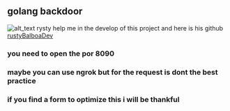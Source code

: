 ## golang backdoor
![alt_text](https://media.discordapp.net/attachments/757215782772932679/775560937742663690/Captura_de_Pantalla_2020-11-09_a_las_4.01.51_a.m..png?width=1508&height=943)
rysty help me in the develop of this project and here is his github [rustyBalboaDev](https://github.com/RustyBalboadev)
<h3>you need to open the por 8090 </h3>
<h3> maybe you can use ngrok but for the request is dont the best practice </h3>
<h3>if you find a form to optimize this i will be thankful</h3>


